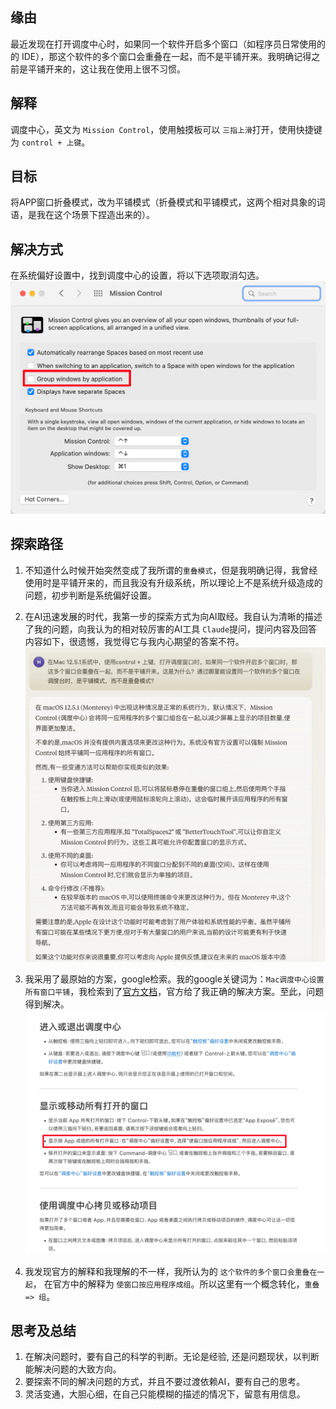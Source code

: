 ## 缘由
最近发现在打开调度中心时，如果同一个软件开启多个窗口（如程序员日常使用的的 IDE），那这个软件的多个窗口会重叠在一起，而不是平铺开来。我明确记得之前是平铺开来的，这让我在使用上很不习惯。

## 解释
调度中心，英文为 `Mission Control`，使用触摸板可以 `三指上滑`打开，使用快捷键为 `control + 上键`。

## 目标
将APP窗口折叠模式，改为平铺模式（折叠模式和平铺模式，这两个相对具象的词语，是我在这个场景下捏造出来的）。


## 解决方式
在系统偏好设置中，找到调度中心的设置，将以下选项取消勾选。
![图片](../../asset/Pastedimage20240924094919.png)

## 探索路径
1. 不知道什么时候开始突然变成了我所谓的`重叠模式`，但是我明确记得，我曾经使用时是平铺开来的，而且我没有升级系统，所以理论上不是系统升级造成的问题，初步判断是系统偏好设置。
2. 在AI迅速发展的时代，我第一步的探索方式为向AI取经。我自认为清晰的描述了我的问题，向我认为的相对较厉害的AI工具 `Claude`提问，提问内容及回答内容如下，很遗憾，我觉得它与我内心期望的答案不符。
![图片](../../asset/Pastedimage20240924095730.png)

3. 我采用了最原始的方案，google检索。我的google关键词为：`Mac调度中心设置所有窗口平铺`，我检索到了[官方文档](https://support.apple.com/zh-cn/guide/mac-help/mh35798/12.0/mac/12.0)，官方给了我正确的解决方案。至此，问题得到解决。
![图片](../../asset/Pastedimage20240924095921.png)

4. 我发现官方的解释和我理解的不一样，我所认为的 `这个软件的多个窗口会重叠在一起`， 在官方中的解释为 `使窗口按应用程序成组`。所以这里有一个概念转化，`重叠 => 组`。


## 思考及总结
1. 在解决问题时，要有自己的科学的判断。无论是经验, 还是问题现状，以判断能解决问题的大致方向。
2. 要探索不同的解决问题的方式，并且不要过渡依赖AI，要有自己的思考。
3. 灵活变通，大胆心细，在自己只能模糊的描述的情况下，留意有用信息。

